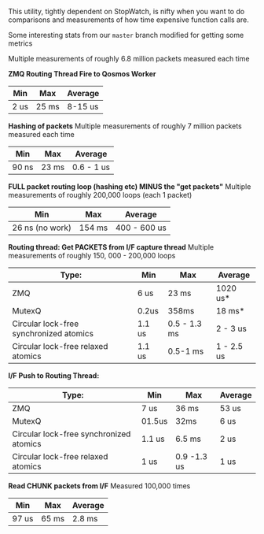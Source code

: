 This utility, tightly dependent on StopWatch, is nifty when you want to do comparisons and measurements of how time expensive function calls are. 

Some interesting stats from our `master` branch modified for getting some metrics

Multiple measurements of roughly 6.8 million packets measured each time

**ZMQ Routing Thread Fire to Qosmos Worker**

| Min  | Max | Average |
| ------------- | ------------- | ------------- |
| 2 us  | 25 ms  | 8-15 us |


**Hashing of packets** Multiple measurements of roughly 7 million packets measured each time

| Min  | Max | Average |
| ------------- | ------------- | ------------- |
| 90 ns  | 23 ms  | 0.6 - 1 us |


**FULL packet routing loop (hashing etc) MINUS the "get packets"**
Multiple measurements of roughly 200,000 loops (each 1 packet)

| Min  | Max | Average |
| ------------- | ------------- | ------------- |
| 26 ns (no work)  | 154 ms  | 400 - 600 us |


**Routing thread: Get PACKETS from I/F capture thread**
Multiple measurements of roughly 150, 000 - 200,000 loops 

| Type:  | Min |  Max | Average |  
| ------------- | ------------- | ------------- | ------------- | 
| ZMQ | 6 us   | 23 ms  |  1020 us*|  
| MutexQ |  0.2us | 358ms | 18 ms* |
| Circular lock-free  synchronized atomics |  1.1 us | 0.5 - 1.3 ms | 2 - 3 us |
| Circular lock-free relaxed atomics |  1.1 us | 0.5-1 ms |  1 - 2.5 us
                
**I/F Push to  Routing Thread:**

| Type:  | Min |  Max | Average |  
| ------------- | ------------- | ------------- | ------------- | 
| ZMQ | 7 us   | 36 ms  |  53 us|  
| MutexQ |  01.5us | 32ms | 6 us |
| Circular lock-free synchronized atomics |  1.1 us | 6.5 ms | 2 us |
| Circular lock-free relaxed atomics |  1 us | 0.9 -1.3 us |  1 us


**Read CHUNK packets from I/F** 
Measured 100,000 times

| Min  | Max | Average |
| ------------- | ------------- | ------------- |
| 97 us   | 65 ms  | 2.8 ms |
